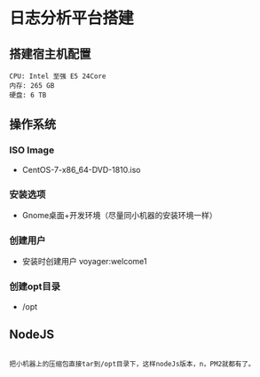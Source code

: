 # 日志分析平台搭建

## 搭建宿主机配置

```shell
CPU: Intel 至强 E5 24Core
内存: 265 GB
硬盘: 6 TB
```

## 操作系统

### ISO Image

- CentOS-7-x86_64-DVD-1810.iso

### 安装选项

- Gnome桌面+开发环境（尽量同小机器的安装环境一样）

### 创建用户

- 安装时创建用户 voyager:welcome1

### 创建opt目录

- /opt

## NodeJS

```shell

把小机器上的压缩包直接tar到/opt目录下，这样nodeJs版本，n，PM2就都有了。

```